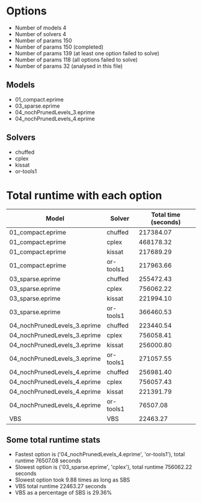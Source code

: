

# Options


- Number of models         4
- Number of solvers        4
- Number of params       150
- Number of params       150 (completed)
- Number of params       139 (at least one option failed to solve)
- Number of params       118 (all options failed to solve)
- Number of params        32 (analysed in this file)


## Models


 - 01_compact.eprime
 - 03_sparse.eprime
 - 04_nochPrunedLevels_3.eprime
 - 04_nochPrunedLevels_4.eprime


## Solvers


 - chuffed
 - cplex
 - kissat
 - or-tools1


# Total runtime with each option


 | Model | Solver | Total time (seconds) | 
 | -- | -- | -- | 
 | 01_compact.eprime | chuffed | 217384.07 | 
 | 01_compact.eprime | cplex | 468178.32 | 
 | 01_compact.eprime | kissat | 217689.29 | 
 | 01_compact.eprime | or-tools1 | 217963.66 | 
 | 03_sparse.eprime | chuffed | 255472.43 | 
 | 03_sparse.eprime | cplex | 756062.22 | 
 | 03_sparse.eprime | kissat | 221994.10 | 
 | 03_sparse.eprime | or-tools1 | 366460.53 | 
 | 04_nochPrunedLevels_3.eprime | chuffed | 223440.54 | 
 | 04_nochPrunedLevels_3.eprime | cplex | 756058.41 | 
 | 04_nochPrunedLevels_3.eprime | kissat | 256000.80 | 
 | 04_nochPrunedLevels_3.eprime | or-tools1 | 271057.55 | 
 | 04_nochPrunedLevels_4.eprime | chuffed | 256981.40 | 
 | 04_nochPrunedLevels_4.eprime | cplex | 756057.43 | 
 | 04_nochPrunedLevels_4.eprime | kissat | 221391.79 | 
 | 04_nochPrunedLevels_4.eprime | or-tools1 | 76507.08 | 
 | VBS | VBS | 22463.27 | 


## Some total runtime stats


 - Fastest option is ('04_nochPrunedLevels_4.eprime', 'or-tools1'), total runtime 76507.08 seconds
 - Slowest option is ('03_sparse.eprime', 'cplex'), total runtime 756062.22 seconds
 - Slowest option took 9.88 times as long as SBS
 - VBS total runtime 22463.27 seconds
 - VBS as a percentage of SBS is 29.36%

